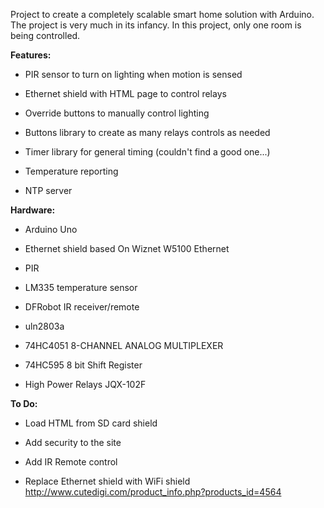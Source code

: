 Project to create a completely scalable smart home solution with Arduino.  The project is very much in its infancy.  In this project, only one room is being controlled.


**Features:**

- PIR sensor to turn on lighting when motion is sensed

- Ethernet shield with HTML page to control relays

- Override buttons to manually control lighting

- Buttons library to create as many relays controls as needed

- Timer library for general timing (couldn't find a good one...)

- Temperature reporting

- NTP server


**Hardware:**

- Arduino Uno

- Ethernet shield based On Wiznet W5100 Ethernet

- PIR

- LM335 temperature sensor

- DFRobot IR receiver/remote

- uln2803a

- 74HC4051 8-CHANNEL ANALOG MULTIPLEXER

- 74HC595 8 bit Shift Register

- High Power Relays JQX-102F


**To Do:**

- Load HTML from SD card shield

- Add security to the site

- Add IR Remote control

- Replace Ethernet shield with WiFi shield http://www.cutedigi.com/product_info.php?products_id=4564
